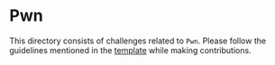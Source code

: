 # Pwn

This directory consists of challenges related to `Pwn`. Please follow the guidelines mentioned in the [template](../README.md) while making contributions.